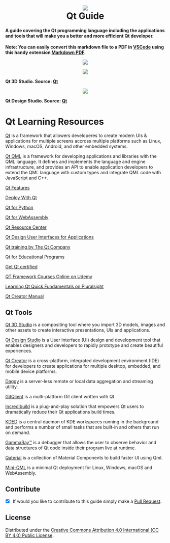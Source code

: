 <h1 align="center">
 <img src="https://user-images.githubusercontent.com/45159366/117718856-8a15f080-b191-11eb-89cf-ec335de50792.png">
  <br />
 Qt Guide
</h1>

#### A guide covering the Qt programming language including the applications and tools that will make you a better and more efficient Qt developer.

 **Note: You can easily convert this markdown file to a PDF in [VSCode](https://code.visualstudio.com/) using this handy extension [Markdown PDF](https://marketplace.visualstudio.com/items?itemName=yzane.markdown-pdf).**
 
  <p align="center">
 <img src="https://user-images.githubusercontent.com/45159366/131386330-372f5872-e005-4d35-912a-582e4020535a.png">
  <br />
</p>
 
  <p align="center">
 <img src="https://user-images.githubusercontent.com/45159366/117718859-8b471d80-b191-11eb-85e1-ad0e4e5500a0.png">
  <br />
</p>

**Qt 3D Studio. Source: [Qt](https://www.qt.io/)**

 <p align="center">
 <img src="https://user-images.githubusercontent.com/45159366/131386334-9ba229b9-0279-47fa-b834-09767f28ee2d.png">
  <br />
</p>

**Qt Design Studio. Source: [Qt](https://www.qt.io/)**
 
# Qt Learning Resources

[Qt](https://www.qt.io/) is a framework that allowers developeres to create modern UIs & applications for multiple screens accross multiple platforms such as Linux, Windows, macOS, Android, and other embedded systems.

[Qt QML](https://doc.qt.io/qt-5/qtqml-index.html) is a framework for developing applications and libraries with the QML language. It defines and implements the language and engine infrastructure, and provides an API to enable application developers to extend the QML language with custom types and integrate QML code with JavaScript and C++.

[Qt Features](https://www.qt.io/product/features)

[Deploy With Qt](https://www.qt.io/deploy)

[Qt for Python](https://www.qt.io/qt-for-python)

[Qt for WebAssembly](https://doc.qt.io/qt-5/wasm.html)

[Qt Resource Center](https://resources.qt.io/)

[Qt Design User Interfaces for Applications](https://www.qt.io/design)

[Qt training by The Qt Company](https://www.qt.io/qt-training/)

[Qt for Educational Programs](https://www.qt.io/qt-for-educational-program)

[Get Qt certified](https://www.qt.io/qt-certification/)

[QT Framework Courses Online on Udemy](https://www.udemy.com/topic/qt-framework/)

[Learning Qt Quick Fundamentals on Pluralsight](https://www.pluralsight.com/courses/qt-quick-fundamentals)

[Qt Creator Manual](https://doc.qt.io/qtcreator/index.html)

## Qt Tools

[Qt 3D Studio](https://doc.qt.io/qt3dstudio/index.html) is a compositing tool where you import 3D models, images and other assets to create interactive presentations, UIs and applications.

[Qt Design Studio](https://www.qt.io/product/ui-design-tools) is a User Interface (UI) design and development tool that enables designers and developers to rapidly prototype and create beautiful experiences. 

[Qt Creator](https://www.qt.io/product/development-tools) is a cross-platform, integrated development environment (IDE) for developers to create applications for multiple desktop, embedded, and mobile device platforms.

[Daggy](https://marketplace.qt.io/collections/qt-tools/products/daggy) is a server-less remote or local data aggregation and streaming utility.

[GitQlient](https://marketplace.qt.io/collections/qt-tools/products/gitqlient) is a multi-platform Git client written with Qt.

[Incredibuild](https://marketplace.qt.io/collections/qt-tools/products/incredibuild) is a plug-and-play solution that empowers Qt users to dramatically reduce their Qt applications build times.

[KDED](https://marketplace.qt.io/collections/qt-tools/products/kded) is a central daemon of KDE workspaces running in the background and performs a number of small tasks that are built-in and others that run on demand.

[GammaRay™](https://marketplace.qt.io/collections/qt-tools/products/gammaray-1) is a debugger that allows the user to observe behavior and data structures of Qt code inside their program live at runtime.

[Qaterial](https://github.com/OlivierLDff/Qaterial) is a collection of Material Components to build faster UI using Qml.

[Mini-QML](https://github.com/patrickelectric/mini-qml) is a minimal Qt deployment for Linux, Windows, macOS and WebAssembly.


## Contribute

- [x] If would you like to contribute to this guide simply make a [Pull Request](https://github.com/mikeroyal/Qt-Guide/pulls).


## License

Distributed under the [Creative Commons Attribution 4.0 International (CC BY 4.0) Public License](https://creativecommons.org/licenses/by/4.0/).

